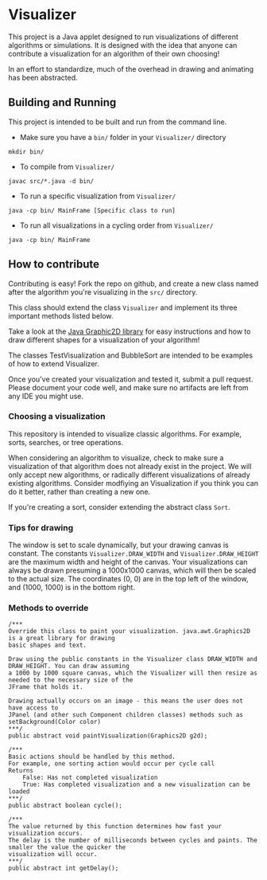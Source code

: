 # Visualizer
This project is a Java applet designed to run visualizations of different algorithms or simulations. It is designed with the idea that anyone can contribute a visualization for an algorithm of their own choosing!

In an effort to standardize, much of the overhead in drawing and animating has been abstracted.

## Building and Running
This project is intended to be built and run from the command line. 
 - Make sure you have a ```bin/``` folder in your  ```Visualizer/``` directory
```
mkdir bin/
```
 - To compile from ```Visualizer/```
```
javac src/*.java -d bin/
```
 - To run a specific visualization from ```Visualizer/```
```
java -cp bin/ MainFrame [Specific class to run]
```
 - To run all visualizations in a cycling order from ```Visualizer/```
```
java -cp bin/ MainFrame
```

## How to contribute

Contributing is easy! Fork the repo on github, and create a new class named after the algorithm you're visualizing in the ```src/``` directory.

This class should extend the class ```Visualizer``` and implement its three important methods listed below.

Take a look at the [Java Graphic2D library](https://docs.oracle.com/javase/7/docs/api/java/awt/Graphics2D.html) for easy instructions and how to draw different shapes for a visualization of your algorithm! 

The classes TestVisualization and BubbleSort are intended to be examples of how to extend Visualizer.

Once you've created your visualization and tested it, submit a pull request. Please document your code well, and make sure no artifacts are left from any IDE you might use.

### Choosing a visualization
This repository is intended to visualize classic algorithms. For example, sorts, searches, or tree operations.

When considering an algorithm to visualize, check to make sure a visualization of that algorithm does not already exist in the project. We will only accept new algorithms, or radically different visualizations of already existing algorithms. Consider modfiying an Visualization if you think you can do it better, rather than creating a new one. 

If you're creating a sort, consider extending the abstract class ```Sort```.

### Tips for drawing
The window is set to scale dynamically, but your drawing canvas is constant. The constants ```Visualizer.DRAW_WIDTH``` and ```Visualizer.DRAW_HEIGHT``` are the maximum width and height of the canvas. Your visualizations can always be drawn presuming a 1000x1000 canvas, which will then be scaled to the actual size. The coordinates (0, 0) are in the top left of the window, and (1000, 1000) is in the bottom right.

### Methods to override

```
/***
Override this class to paint your visualization. java.awt.Graphics2D is a great library for drawing
basic shapes and text.

Draw using the public constants in the Visualizer class DRAW_WIDTH and DRAW_HEIGHT. You can draw assuming
a 1000 by 1000 square canvas, which the Visualizer will then resize as needed to the necessary size of the
JFrame that holds it. 

Drawing actually occurs on an image - this means the user does not have access to
JPanel (and other such Component children classes) methods such as setBackground(Color color)
***/
public abstract void paintVisualization(Graphics2D g2d);

/***
Basic actions should be handled by this method. 
For example, one sorting action would occur per cycle call
Returns
    False: Has not completed visualization
    True: Has completed visualization and a new visualization can be loaded
***/
public abstract boolean cycle();

/***
The value returned by this function determines how fast your visualization occurs.
The delay is the number of milliseconds between cycles and paints. The smaller the value the quicker the 
visualization will occur.
***/
public abstract int getDelay();
```

